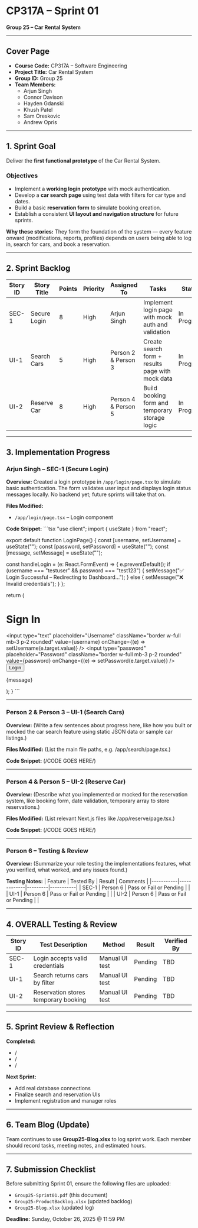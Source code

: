 # CP317A – Sprint 01
**Group 25 – Car Rental System**

---

## Cover Page
- **Course Code:** CP317A – Software Engineering
- **Project Title:** Car Rental System
- **Group ID:** Group 25
- **Team Members:**
  - Arjun Singh
  - Connor Davison
  - Hayden Gdanski
  - Khush Patel
  - Sam Oreskovic
  - Andrew Opris

---

## 1. Sprint Goal
Deliver the **first functional prototype** of the Car Rental System.

### Objectives
- Implement a **working login prototype** with mock authentication.
- Develop a **car search page** using test data with filters for car type and dates.
- Build a basic **reservation form** to simulate booking creation.
- Establish a consistent **UI layout and navigation structure** for future sprints.

**Why these stories:**
They form the foundation of the system — every feature onward (modifications, reports, profiles) depends on users being able to log in, search for cars, and book a reservation.

---

## 2. Sprint Backlog
| Story ID | Story Title | Points | Priority | Assigned To | Tasks | Status |
|-----------|-------------|---------|-----------|--------------|--------|---------|
| SEC-1 | Secure Login | 8 | High | Arjun Singh | Implement login page with mock auth and validation | In Progress |
| UI-1 | Search Cars | 5 | High | Person 2 & Person 3 | Create search form + results page with mock data | In Progress |
| UI-2 | Reserve Car | 8 | High | Person 4 & Person 5 | Build booking form and temporary storage logic | In Progress |

---

## 3. Implementation Progress

### Arjun Singh – SEC-1 (Secure Login)
**Overview:**
Created a login prototype in `/app/login/page.tsx` to simulate basic authentication.
The form validates user input and displays login status messages locally.
No backend yet; future sprints will take that on.

**Files Modified:**  
- `/app/login/page.tsx` – Login component

**Code Snippet:**
\```tsx
"use client";
import { useState } from "react";

export default function LoginPage() {
  const [username, setUsername] = useState("");
  const [password, setPassword] = useState("");
  const [message, setMessage] = useState("");

  const handleLogin = (e: React.FormEvent) => {
    e.preventDefault();
    if (username === "testuser" && password === "test123") {
      setMessage("✅ Login Successful – Redirecting to Dashboard...");
    } else {
      setMessage("❌ Invalid credentials");
    }
  };

  return (
    <main className="flex flex-col items-center justify-center h-screen bg-gray-100">
      <form onSubmit={handleLogin} className="bg-white p-6 rounded-2xl shadow-md w-80">
        <h1 className="text-2xl font-semibold mb-4 text-center">Sign In</h1>
        <input
          type="text"
          placeholder="Username"
          className="border w-full mb-3 p-2 rounded"
          value={username}
          onChange={(e) => setUsername(e.target.value)}
        />
        <input
          type="password"
          placeholder="Password"
          className="border w-full mb-3 p-2 rounded"
          value={password}
          onChange={(e) => setPassword(e.target.value)}
        />
        <button type="submit" className="bg-blue-500 text-white w-full py-2 rounded">
          Login
        </button>
        <p className="mt-3 text-center">{message}</p>
      </form>
    </main>
  );
}
\```

---

### Person 2 & Person 3 – UI-1 (Search Cars)
**Overview:**
(Write a few sentences about progress here, like how you built or mocked the car search feature using static JSON data or sample car listings.)

**Files Modified:**
(List the main file paths, e.g. /app/search/page.tsx.)

**Code Snippet:**
(/CODE GOES HERE/)

---

### Person 4 & Person 5 – UI-2 (Reserve Car)
**Overview:**
(Describe what you implemented or mocked for the reservation system, like booking form, date validation, temporary array to store reservations.)

**Files Modified:**
(List relevant Next.js files like /app/reserve/page.tsx.)

**Code Snippet:**
(/CODE GOES HERE/)

---

### Person 6 – Testing & Review

**Overview:**
(Summarize your role testing the implementations features, what you verified, what worked, and any issues found.)

**Testing Notes:**
| Feature | Tested By | Result | Comments |
|-----------|-------------|---------|-----------|
| SEC-1 | Person 6 | Pass or Fail or Pending |  |
| UI-1 | Person 6 | Pass or Fail or Pending |  |
| UI-2 | Person 6 | Pass or Fail or Pending |  |

---

## **4. OVERALL Testing & Review**
| Story ID | Test Description | Method | Result | Verified By |
|-----------|------------------|---------|---------|--------------|
| SEC-1 | Login accepts valid credentials | Manual UI test | Pending | TBD |
| UI-1 | Search returns cars by filter | Manual UI test | Pending | TBD |
| UI-2 | Reservation stores temporary booking | Manual UI test | Pending | TBD |

---

## **5. Sprint Review & Reflection**
**Completed:**  
- /
- /
- /

**Next Sprint:**  
- Add real database connections
- Finalize search and reservation UIs
- Implement registration and manager roles

---

## **6. Team Blog (Update)**
Team continues to use **Group25-Blog.xlsx** to log sprint work.
Each member should record tasks, meeting notes, and estimated hours.

---

## **7. Submission Checklist**
Before submitting Sprint 01, ensure the following files are uploaded:
- `Group25-Sprint01.pdf` (this document)
- `Group25-ProductBacklog.xlsx` (updated backlog)
- `Group25-Blog.xlsx` (updated log)

**Deadline:** Sunday, October 26, 2025 @ 11:59 PM
